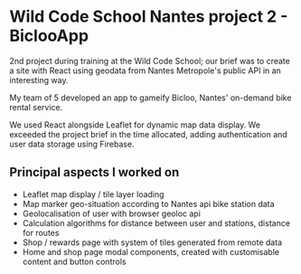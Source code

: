 # Wild Code School Nantes project 2 - BiclooApp

2nd project during training at the Wild Code School; our brief was to create a site with React using geodata from Nantes Metropole's public API in an interesting way.

My team of 5 developed an app to gameify Bicloo, Nantes' on-demand bike rental service.

We used React alongside Leaflet for dynamic map data display. We exceeded the project brief in the time allocated, adding authentication and user data storage using Firebase.

## Principal aspects I worked on
- Leaflet map display / tile layer loading
- Map marker geo-situation according to Nantes api bike station data
- Geolocalisation of user with browser geoloc api
- Calculation algorithms for distance between user and stations, distance for routes
- Shop / rewards page with system of tiles generated from remote data
- Home and shop page modal components, created with customisable content and button controls
